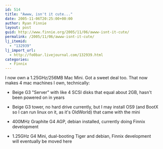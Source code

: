 ```yaml
---
id: 514
title: "Awww, isn't it cute..."
date: 2005-11-06T20:25:00+00:00
author: Ryan Finnie
layout: post
guid: http://www.finnie.org/2005/11/06/awww-isnt-it-cute/
permalink: /2005/11/06/awww-isnt-it-cute/
lj_itemid:
  - "132939"
lj_import_url:
  - http://fo0bar.livejournal.com/132939.html
categories:
  - Finnix
---
```

I now own a 1.25GHz/256MB Mac Mini. Got a sweet deal too. That now makes 4 mac machines I own, technically:

* Beige G3 "Server" with like 4 SCSI disks that equal about 2GB, hasn't been powered on in years
  
* Beige G3 tower, no hard drive currently, but I may install OS9 (and BootX so I can run linux on it, as it's OldWorld) that came with the mini
  
* 400MHz Graphite G4 AGP, debian installed, currently doing Finnix development
  
* 1.25GHz G4 Mini, dual-booting Tiger and debian, Finnix development will eventually be moved here
